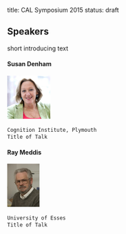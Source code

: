 title: CAL Symposium 2015
status: draft

## Speakers

short introducing text

#### Susan Denham

![Pic Susan Denham](vips_in_pics/DenhamS_small100px.png)

```
Cognition Institute, Plymouth
Title of Talk
```

#### Ray Meddis

![Pic Susan Denham](vips_in_pics/MeddisR_small.png)

```
University of Esses
Title of Talk
```

